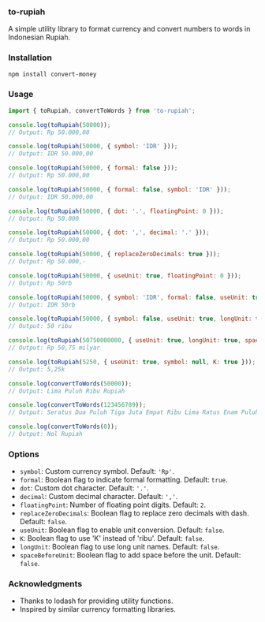 ### **to-rupiah**

A simple utility library to format currency and convert numbers to words in Indonesian Rupiah.

### Installation

```bash
npm install convert-money
```

### Usage

```javascript
import { toRupiah, convertToWords } from 'to-rupiah';

console.log(toRupiah(50000));
// Output: Rp 50.000,00

console.log(toRupiah(50000, { symbol: 'IDR' }));
// Output: IDR 50.000,00

console.log(toRupiah(50000, { formal: false }));
// Output: Rp 50.000,00

console.log(toRupiah(50000, { formal: false, symbol: 'IDR' }));
// Output: IDR 50.000,00

console.log(toRupiah(50000, { dot: '.', floatingPoint: 0 }));
// Output: Rp 50.000

console.log(toRupiah(50000, { dot: ',', decimal: '.' }));
// Output: Rp 50.000,00

console.log(toRupiah(50000, { replaceZeroDecimals: true }));
// Output: Rp 50.000,-

console.log(toRupiah(50000, { useUnit: true, floatingPoint: 0 }));
// Output: Rp 50rb

console.log(toRupiah(50000, { symbol: 'IDR', formal: false, useUnit: true, K: true, floatingPoint: 0 }));
// Output: IDR 50rb

console.log(toRupiah(50000, { symbol: false, useUnit: true, longUnit: true, spaceBeforeUnit: true, floatingPoint: 0 }));
// Output: 50 ribu

console.log(toRupiah(50750000000, { useUnit: true, longUnit: true, spaceBeforeUnit: true, formal: false }));
// Output: Rp 50,75 milyar

console.log(toRupiah(5250, { useUnit: true, symbol: null, K: true }));
// Output: 5,25k
```

```javascript
console.log(convertToWords(50000));
// Output: Lima Puluh Ribu Rupiah

console.log(convertToWords(123456789));
// Output: Seratus Dua Puluh Tiga Juta Empat Ribu Lima Ratus Enam Puluh Tujuh Ribu Delapan Ratus Sembilan Puluh

console.log(convertToWords(0));
// Output: Nol Rupiah
```

### Options

- `symbol`: Custom currency symbol. Default: `'Rp'`.
- `formal`: Boolean flag to indicate formal formatting. Default: `true`.
- `dot`: Custom dot character. Default: `'.'`.
- `decimal`: Custom decimal character. Default: `','`.
- `floatingPoint`: Number of floating point digits. Default: `2`.
- `replaceZeroDecimals`: Boolean flag to replace zero decimals with dash. Default: `false`.
- `useUnit`: Boolean flag to enable unit conversion. Default: `false`.
- `K`: Boolean flag to use 'K' instead of 'ribu'. Default: `false`.
- `longUnit`: Boolean flag to use long unit names. Default: `false`.
- `spaceBeforeUnit`: Boolean flag to add space before the unit. Default: `false`.



### Acknowledgments

- Thanks to lodash for providing utility functions.
- Inspired by similar currency formatting libraries.
